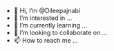 - 👋 Hi, I’m @Dileepajnabi
- 👀 I’m interested in ...
- 🌱 I’m currently learning ...
- 💞️ I’m looking to collaborate on ...
- 📫 How to reach me ...

<!---
Dileepajnabi/Dileepajnabi is a ✨ special ✨ repository because its `README.md` (this file) appears on your GitHub profile.
You can click the Preview link to take a look at your changes.
--->
